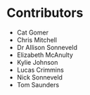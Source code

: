 # Contributors

* Cat Gomer
* Chris Mitchell
* Dr Allison Sonneveld
* Elizabeth McAnulty
* Kylie Johnson
* Lucas Crimmins
* Nick Sonneveld
* Tom Saunders

